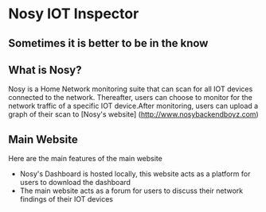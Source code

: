 # Nosy IOT Inspector
## Sometimes it is better to be in the know

## What is Nosy?

Nosy is a Home Network monitoring suite that can scan for all IOT devices connected to the network. Thereafter, users can choose to monitor for the network traffic of a specific IOT device.After monitoring, users can upload a graph of their scan to [Nosy's website] (http://www.nosybackendboyz.com) 

## Main Website 

Here are the main features of the main website
- Nosy's Dashboard is hosted locally, this website acts as a platform for users to download the dashboard
- The main website acts as a forum for users to discuss their network findings of their IOT devices


